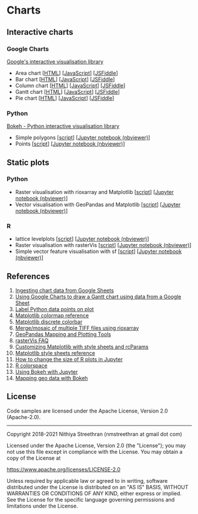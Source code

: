 # Charts

## Interactive charts

### Google Charts

[Google's interactive visualisation library](https://developers.google.com/chart)

- Area chart [[HTML](charts/google/areachart.html)] [[JavaScript](charts/google/areachart.js)] [[JSFiddle](https://jsfiddle.net/nithiya/yt7ab0Lo/)]
- Bar chart [[HTML](charts/google/barchart.html)] [[JavaScript](charts/google/barchart.js)] [[JSFiddle](https://jsfiddle.net/nithiya/qxcpz345/)]
- Column chart [[HTML](charts/google/columnchart.html)] [[JavaScript](charts/google/columnchart.js)] [[JSFiddle](https://jsfiddle.net/nithiya/df0bmjt1/)]
- Gantt chart [[HTML](charts/google/ganttchart.html)] [[JavaScript](charts/google/ganttchart.js)] [[JSFiddle](https://jsfiddle.net/nithiya/s2kye3md/)]
- Pie chart [[HTML](charts/google/piechart.html)] [[JavaScript](charts/google/piechart.js)] [[JSFiddle](https://jsfiddle.net/nithiya/nm5pgksj/)]

### Python

[Bokeh - Python interactive visualisation library](https://bokeh.org/)

- Simple polygons [[script](charts/python/bokeh_polygon.py)] [[Jupyter notebook (nbviewer)](https://nbviewer.jupyter.org/github/nmstreethran/charts/blob/0923726/docs/bokeh_polygon.ipynb)]
- Points [[script](charts/python/bokeh_points.py)] [[Jupyter notebook (nbviewer)](https://nbviewer.jupyter.org/github/nmstreethran/charts/blob/0923726/docs/bokeh_points.ipynb)]

## Static plots

### Python

- Raster visualisation with rioxarray and Matplotlib [[script](charts/python/rioxarray_matplotlib.py)] [[Jupyter notebook (nbviewer)](https://nbviewer.jupyter.org/github/nmstreethran/charts/blob/bee162b/docs/rioxarray.ipynb)]
- Vector visualisation with GeoPandas and Matplotlib [[script](charts/python/geopandas_matplotlib.py)] [[Jupyter notebook (nbviewer)](https://nbviewer.jupyter.org/github/nmstreethran/charts/blob/bee162b/docs/geopandas.ipynb)]

### R

- lattice levelplots [[script](charts/r/lattice_plot.r)] [[Jupyter notebook (nbviewer)](https://nbviewer.jupyter.org/github/nmstreethran/charts/blob/bee162b/docs/lattice.ipynb)]
- Raster visualisation with rasterVis [[script](charts/r/rastervis_plot.r)] [[Jupyter notebook (nbviewer)](https://nbviewer.jupyter.org/github/nmstreethran/charts/blob/bee162b/docs/rastervis.ipynb)]
- Simple vector feature visualisation with sf [[script](charts/r/sf_plot.r)] [[Jupyter notebook (nbviewer)](https://nbviewer.jupyter.org/github/nmstreethran/charts/blob/bee162b/docs/sf.ipynb)]

## References

1. [Ingesting chart data from Google Sheets](https://developers.google.com/chart/interactive/docs/spreadsheets)
2. [Using Google Charts to draw a Gantt chart using data from a Google Sheet](https://stackoverflow.com/questions/42332424/how-can-i-use-google-charts-to-draw-a-gantt-chart-using-data-from-a-google-sheet)
3. [Label Python data points on plot](https://stackoverflow.com/a/22272358/4573584)
4. [Matplotlib colormap reference](https://matplotlib.org/stable/gallery/color/colormap_reference.html)
5. [Matplotlib discrete colorbar](https://stackoverflow.com/q/14777066/4573584)
6. [Merge/mosaic of multiple TIFF files using rioxarray](https://gis.stackexchange.com/q/376685/157288)
7. [GeoPandas Mapping and Plotting Tools](https://geopandas.org/docs/user_guide/mapping.html)
8. [rasterVis FAQ](https://oscarperpinan.github.io/rastervis/FAQ.html)
9. [Customizing Matplotlib with style sheets and rcParams](https://matplotlib.org/stable/tutorials/introductory/customizing.html)
10. [Matplotlib style sheets reference](https://matplotlib.org/stable/gallery/style_sheets/style_sheets_reference.html)
11. [How to change the size of R plots in Jupyter](https://stackoverflow.com/a/60196822/4573584)
12. [R colorspace](https://colorspace.r-forge.r-project.org/)
13. [Using Bokeh with Jupyter](https://docs.bokeh.org/en/latest/docs/user_guide/jupyter.html)
14. [Mapping geo data with Bokeh](https://docs.bokeh.org/en/latest/docs/user_guide/geo.html)

## License

Code samples are licensed under the Apache License, Version 2.0 (Apache-2.0).

---

Copyright 2018-2021 Nithiya Streethran (nmstreethran at gmail dot com)

Licensed under the Apache License, Version 2.0 (the "License");
you may not use this file except in compliance with the License.
You may obtain a copy of the License at

<https://www.apache.org/licenses/LICENSE-2.0>

Unless required by applicable law or agreed to in writing, software
distributed under the License is distributed on an "AS IS" BASIS,
WITHOUT WARRANTIES OR CONDITIONS OF ANY KIND, either express or implied.
See the License for the specific language governing permissions and
limitations under the License.
